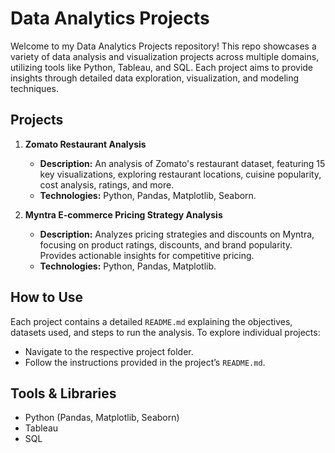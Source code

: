 # Data Analytics Projects

Welcome to my Data Analytics Projects repository! This repo showcases a variety of data analysis and visualization projects across multiple domains, utilizing tools like Python, Tableau, and SQL. Each project aims to provide insights through detailed data exploration, visualization, and modeling techniques.

## Projects

1. **Zomato Restaurant Analysis**
   - **Description:** An analysis of Zomato's restaurant dataset, featuring 15 key visualizations, exploring restaurant locations, cuisine popularity, cost analysis, ratings, and more.
   - **Technologies:** Python, Pandas, Matplotlib, Seaborn.

2. **Myntra E-commerce Pricing Strategy Analysis**
   - **Description:** Analyzes pricing strategies and discounts on Myntra, focusing on product ratings, discounts, and brand popularity. Provides actionable insights for competitive pricing.
   - **Technologies:** Python, Pandas, Matplotlib.

## How to Use
Each project contains a detailed `README.md` explaining the objectives, datasets used, and steps to run the analysis. To explore individual projects:
- Navigate to the respective project folder.
- Follow the instructions provided in the project’s `README.md`.

## Tools & Libraries
- Python (Pandas, Matplotlib, Seaborn)
- Tableau
- SQL


